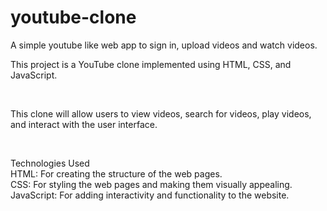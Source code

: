 # youtube-clone
A simple youtube like web app to sign in, upload videos and watch videos.
<br>

This project is a YouTube clone implemented using HTML, CSS, and JavaScript.

<br>


This clone will allow users to view videos, search for videos, play videos, and interact with the user interface.

<br>

Technologies Used
<br>
HTML: For creating the structure of the web pages.
<br>
CSS: For styling the web pages and making them visually appealing.
<br>
JavaScript: For adding interactivity and functionality to the website.
